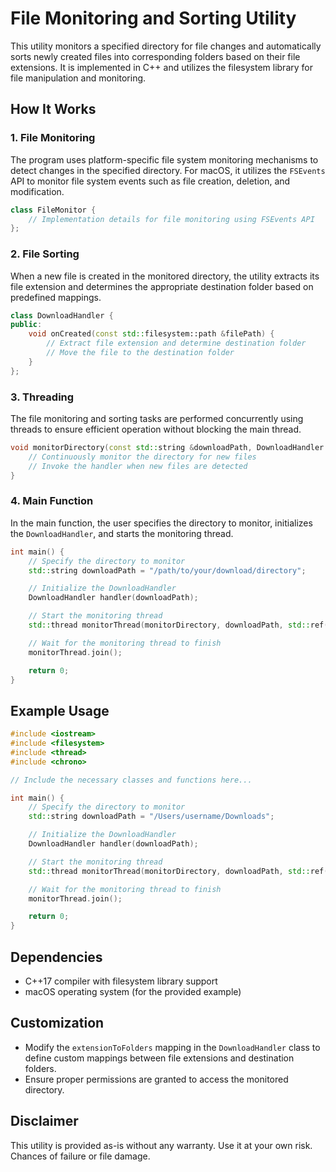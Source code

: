 # File Monitoring and Sorting Utility

This utility monitors a specified directory for file changes and automatically sorts newly created files into corresponding folders based on their file extensions. It is implemented in C++ and utilizes the filesystem library for file manipulation and monitoring.

## How It Works

### 1. File Monitoring

The program uses platform-specific file system monitoring mechanisms to detect changes in the specified directory. For macOS, it utilizes the `FSEvents` API to monitor file system events such as file creation, deletion, and modification.

```cpp
class FileMonitor {
    // Implementation details for file monitoring using FSEvents API
};
```

### 2. File Sorting

When a new file is created in the monitored directory, the utility extracts its file extension and determines the appropriate destination folder based on predefined mappings.

```cpp
class DownloadHandler {
public:
    void onCreated(const std::filesystem::path &filePath) {
        // Extract file extension and determine destination folder
        // Move the file to the destination folder
    }
};
```

### 3. Threading

The file monitoring and sorting tasks are performed concurrently using threads to ensure efficient operation without blocking the main thread.

```cpp
void monitorDirectory(const std::string &downloadPath, DownloadHandler &handler) {
    // Continuously monitor the directory for new files
    // Invoke the handler when new files are detected
}
```

### 4. Main Function

In the main function, the user specifies the directory to monitor, initializes the `DownloadHandler`, and starts the monitoring thread.

```cpp
int main() {
    // Specify the directory to monitor
    std::string downloadPath = "/path/to/your/download/directory";

    // Initialize the DownloadHandler
    DownloadHandler handler(downloadPath);

    // Start the monitoring thread
    std::thread monitorThread(monitorDirectory, downloadPath, std::ref(handler));

    // Wait for the monitoring thread to finish
    monitorThread.join();

    return 0;
}
```

## Example Usage

```cpp
#include <iostream>
#include <filesystem>
#include <thread>
#include <chrono>

// Include the necessary classes and functions here...

int main() {
    // Specify the directory to monitor
    std::string downloadPath = "/Users/username/Downloads";

    // Initialize the DownloadHandler
    DownloadHandler handler(downloadPath);

    // Start the monitoring thread
    std::thread monitorThread(monitorDirectory, downloadPath, std::ref(handler));

    // Wait for the monitoring thread to finish
    monitorThread.join();

    return 0;
}
```

## Dependencies

- C++17 compiler with filesystem library support
- macOS operating system (for the provided example)

## Customization

- Modify the `extensionToFolders` mapping in the `DownloadHandler` class to define custom mappings between file extensions and destination folders.
- Ensure proper permissions are granted to access the monitored directory.

## Disclaimer

This utility is provided as-is without any warranty. Use it at your own risk. Chances of failure or file damage.

